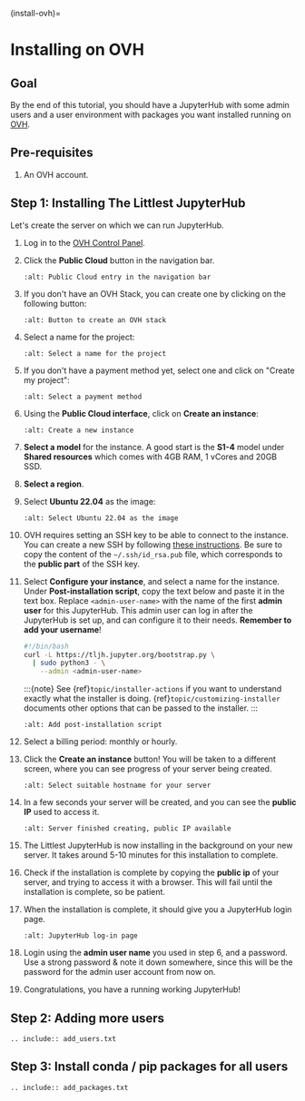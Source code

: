 (install-ovh)=

# Installing on OVH

## Goal

By the end of this tutorial, you should have a JupyterHub with some admin
users and a user environment with packages you want installed running on
[OVH](https://www.ovh.com).

## Pre-requisites

1. An OVH account.

## Step 1: Installing The Littlest JupyterHub

Let's create the server on which we can run JupyterHub.

1.  Log in to the [OVH Control Panel](https://www.ovh.com/auth/).

2.  Click the **Public Cloud** button in the navigation bar.

    ```{image} ../images/providers/ovh/public-cloud.png
    :alt: Public Cloud entry in the navigation bar
    ```

3.  If you don't have an OVH Stack, you can create one by clicking on the following button:

    ```{image} ../images/providers/ovh/create-ovh-stack.png
    :alt: Button to create an OVH stack
    ```

4.  Select a name for the project:

    ```{image} ../images/providers/ovh/project-name.png
    :alt: Select a name for the project
    ```

5.  If you don't have a payment method yet, select one and click on "Create my project":

    ```{image} ../images/providers/ovh/payment.png
    :alt: Select a payment method
    ```

6.  Using the **Public Cloud interface**, click on **Create an instance**:

    ```{image} ../images/providers/ovh/create-instance.png
    :alt: Create a new instance
    ```

7.  **Select a model** for the instance. A good start is the **S1-4** model under **Shared resources** which comes with 4GB RAM, 1 vCores and 20GB SSD.

8.  **Select a region**.

9.  Select **Ubuntu 22.04** as the image:

    ```{image} ../images/providers/ovh/distribution.png
    :alt: Select Ubuntu 22.04 as the image
    ```

10. OVH requires setting an SSH key to be able to connect to the instance.
    You can create a new SSH by following
    [these instructions](https://help.github.com/en/enterprise/2.16/user/articles/generating-a-new-ssh-key-and-adding-it-to-the-ssh-agent).
    Be sure to copy the content of the `~/.ssh/id_rsa.pub` file, which corresponds to the **public part** of the SSH key.

11. Select **Configure your instance**, and select a name for the instance.
    Under **Post-installation script**, copy the text below and paste it in the text box.
    Replace `<admin-user-name>` with the name of the first **admin user** for this
    JupyterHub. This admin user can log in after the JupyterHub is set up, and
    can configure it to their needs. **Remember to add your username**!

    ```bash
    #!/bin/bash
    curl -L https://tljh.jupyter.org/bootstrap.py \
      | sudo python3 - \
        --admin <admin-user-name>
    ```

    :::{note}
    See {ref}`topic/installer-actions` if you want to understand exactly what the installer is doing.
    {ref}`topic/customizing-installer` documents other options that can be passed to the installer.
    :::

    ```{image} ../images/providers/ovh/configuration.png
    :alt: Add post-installation script
    ```

12. Select a billing period: monthly or hourly.

13. Click the **Create an instance** button! You will be taken to a different screen,
    where you can see progress of your server being created.

    ```{image} ../images/providers/ovh/create-instance.png
    :alt: Select suitable hostname for your server
    ```

14. In a few seconds your server will be created, and you can see the **public IP**
    used to access it.

    ```{image} ../images/providers/ovh/public-ip.png
    :alt: Server finished creating, public IP available
    ```

15. The Littlest JupyterHub is now installing in the background on your new server.
    It takes around 5-10 minutes for this installation to complete.

16. Check if the installation is complete by copying the **public ip**
    of your server, and trying to access it with a browser. This will fail until
    the installation is complete, so be patient.

17. When the installation is complete, it should give you a JupyterHub login page.

    ```{image} ../images/first-login.png
    :alt: JupyterHub log-in page
    ```

18. Login using the **admin user name** you used in step 6, and a password. Use a
    strong password & note it down somewhere, since this will be the password for
    the admin user account from now on.

19. Congratulations, you have a running working JupyterHub!

## Step 2: Adding more users

```{eval-rst}
.. include:: add_users.txt
```

## Step 3: Install conda / pip packages for all users

```{eval-rst}
.. include:: add_packages.txt
```
